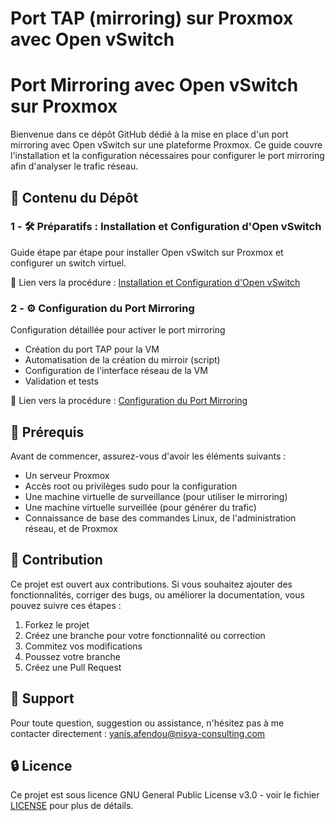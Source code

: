 # Port TAP (mirroring) sur Proxmox avec Open vSwitch

# Port Mirroring avec Open vSwitch sur Proxmox

Bienvenue dans ce dépôt GitHub dédié à la mise en place d'un port mirroring avec Open vSwitch sur une plateforme Proxmox. Ce guide couvre l'installation et la configuration nécessaires pour configurer le port mirroring afin d'analyser le trafic réseau.

## 🚀 Contenu du Dépôt

### 1 - 🛠️ Préparatifs : Installation et Configuration d'Open vSwitch
Guide étape par étape pour installer Open vSwitch sur Proxmox et configurer un switch virtuel.

📜 Lien vers la procédure : [Installation et Configuration d'Open vSwitch](#)

### 2 - ⚙️ Configuration du Port Mirroring
Configuration détaillée pour activer le port mirroring
- Création du port TAP pour la VM
- Automatisation de la création du mirroir (script)
- Configuration de l'interface réseau de la VM
- Validation et tests

📜 Lien vers la procédure : [Configuration du Port Mirroring](#)

## 📖 Prérequis
Avant de commencer, assurez-vous d'avoir les éléments suivants :
- Un serveur Proxmox
- Accès root ou privilèges sudo pour la configuration
- Une machine virtuelle de surveillance (pour utiliser le mirroring)
- Une machine virtuelle surveillée (pour générer du trafic)
- Connaissance de base des commandes Linux, de l'administration réseau, et de Proxmox

## 📝 Contribution
Ce projet est ouvert aux contributions. Si vous souhaitez ajouter des fonctionnalités, corriger des bugs, ou améliorer la documentation, vous pouvez suivre ces étapes :

1. Forkez le projet
2. Créez une branche pour votre fonctionnalité ou correction
3. Commitez vos modifications
4. Poussez votre branche
5. Créez une Pull Request

## 📧 Support
Pour toute question, suggestion ou assistance, n'hésitez pas à me contacter directement : [yanis.afendou@nisya-consulting.com](mailto:yanis.afendou@nisya-consulting.com)

## 🔒 Licence
Ce projet est sous licence GNU General Public License v3.0 - voir le fichier [LICENSE](#) pour plus de détails.
